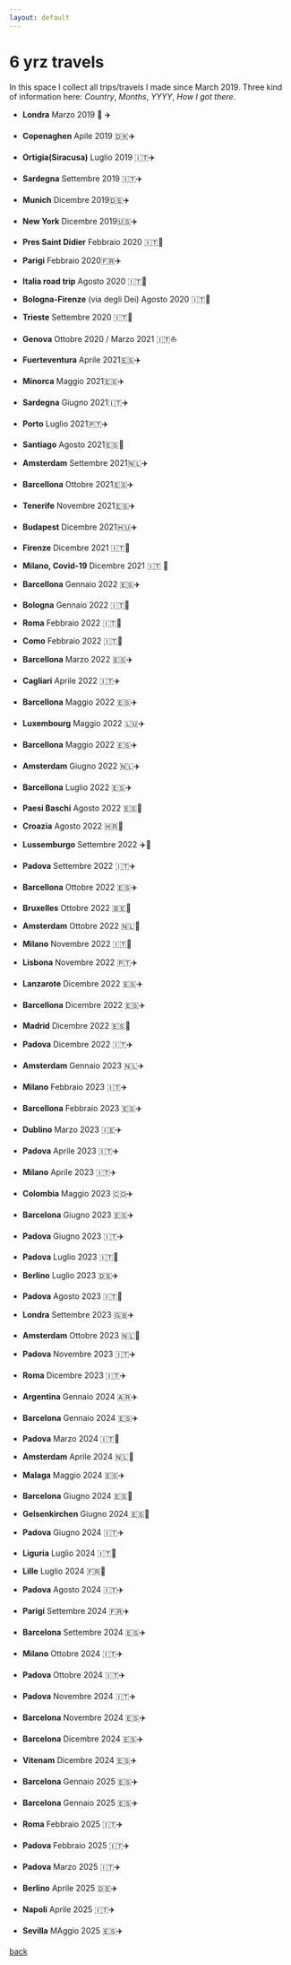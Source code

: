```yaml
---
layout: default
---
```


# 6 yrz travels

In this space I collect all trips/travels I made since March 2019. Three kind of information here: *Country*, *Months*, *YYYY*, *How I got there*.

- **Londra** Marzo 2019 🏴󠁧󠁢󠁥󠁮󠁧󠁿 ✈️

- **Copenaghen** Apile 2019 🇩🇰✈️

- **Ortigia(Siracusa)** Luglio 2019 🇮🇹✈️

- **Sardegna** Settembre 2019  🇮🇹✈️

- **Munich** Dicembre 2019🇩🇪✈️

- **New York** Dicembre 2019🇺🇸✈️

- **Pres Saint Didier** Febbraio 2020 🇮🇹🚗

- **Parigi** Febbraio 2020🇫🇷✈️

- **Italia road trip** Agosto 2020 🇮🇹🚗

- **Bologna-Firenze** (via degli Dei) Agosto 2020 🇮🇹👣

- **Trieste** Settembre 2020 🇮🇹🚂

- **Genova** Ottobre 2020 / Marzo 2021 🇮🇹⛵️

- **Fuerteventura** Aprile 2021🇪🇸✈️

- **Minorca** Maggio 2021🇪🇸✈️

- **Sardegna** Giugno 2021🇮🇹✈️

- **Porto** Luglio 2021🇵🇹✈️

- **Santiago** Agosto 2021🇪🇸👣

- **Amsterdam** Settembre 2021🇳🇱✈️

- **Barcellona** Ottobre 2021🇪🇸✈️

- **Tenerife** Novembre 2021🇪🇸✈️

- **Budapest** Dicembre 2021🇭🇺✈️

- **Firenze** Dicembre 2021 🇮🇹🚗

- **Milano, Covid-19** Dicembre 2021 🇮🇹 🏡

- **Barcellona** Gennaio 2022 🇪🇸✈️

- **Bologna** Gennaio 2022 🇮🇹🚗

- **Roma** Febbraio 2022 🇮🇹🚂

- **Como** Febbraio 2022 🇮🇹🚗

- **Barcellona** Marzo 2022 🇪🇸✈️

- **Cagliari** Aprile 2022 🇮🇹✈️

- **Barcellona** Maggio 2022 🇪🇸✈️

- **Luxembourg** Maggio 2022 🇱🇺✈️

- **Barcellona** Maggio 2022 🇪🇸✈️

- **Amsterdam** Giugno 2022 🇳🇱✈️

- **Barcellona** Luglio 2022 🇪🇸✈️

- **Paesi Baschi** Agosto 2022 🇪🇸🚗

- **Croazia** Agosto 2022 🇭🇷🚗

- **Lussemburgo** Settembre 2022 ✈️🏡

- **Padova** Settembre 2022 🇮🇹✈️

- **Barcellona** Ottobre 2022 🇪🇸✈️

- **Bruxelles** Ottobre 2022 🇧🇪🚗

- **Amsterdam** Ottobre 2022 🇳🇱🚗

- **Milano** Novembre 2022 🇮🇹🚗

- **Lisbona** Novembre 2022 🇵🇹✈️

- **Lanzarote** Dicembre 2022 🇪🇸✈️

- **Barcellona** Dicembre 2022 🇪🇸✈️

- **Madrid** Dicembre 2022 🇪🇸🚂

- **Padova** Dicembre 2022 🇮🇹✈️

- **Amsterdam** Gennaio 2023 🇳🇱✈️

- **Milano** Febbraio 2023 🇮🇹✈️

- **Barcellona** Febbraio 2023 🇪🇸✈️

- **Dublino** Marzo 2023 🇮🇪✈️

- **Padova** Aprile 2023 🇮🇹✈️

- **Milano** Aprile 2023 🇮🇹✈️

- **Colombia** Maggio 2023 🇨🇴✈️

- **Barcelona** Giugno 2023 🇪🇸✈️

- **Padova** Giugno 2023 🇮🇹✈️

- **Padova** Luglio 2023 🇮🇹🚗

- **Berlino** Luglio 2023 🇩🇪✈️

- **Padova** Agosto 2023 🇮🇹🚗

- **Londra** Settembre 2023 🇬🇧✈️

- **Amsterdam** Ottobre 2023 🇳🇱🚗

- **Padova** Novembre 2023 🇮🇹✈️

- **Roma** Dicembre 2023 🇮🇹✈️

- **Argentina** Gennaio 2024 🇦🇷✈️

- **Barcelona** Gennaio 2024 🇪🇸✈️

- **Padova** Marzo 2024 🇮🇹🚗

- **Amsterdam** Aprile 2024 🇳🇱🚗

- **Malaga** Maggio 2024 🇪🇸✈️

- **Barcelona** Giugno 2024 🇪🇸🚗

- **Gelsenkirchen** Giugno 2024 🇪🇸🚗

- **Padova** Giugno 2024 🇮🇹✈️

- **Liguria** Luglio 2024 🇮🇹🚗

- **Lille** Luglio 2024 🇫🇷🚗

- **Padova** Agosto 2024 🇮🇹✈️

- **Parigi** Settembre 2024 🇫🇷✈️

- **Barcelona** Settembre 2024 🇪🇸✈️

- **Milano** Ottobre 2024 🇮🇹✈️

- **Padova** Ottobre 2024 🇮🇹✈️

- **Padova** Novembre 2024 🇮🇹✈️

- **Barcelona** Novembre 2024 🇪🇸✈️

- **Barcelona** Dicembre 2024 🇪🇸✈️

- **Vitenam** Dicembre 2024 🇪🇸✈️

- **Barcelona** Gennaio 2025 🇪🇸✈️

- **Barcelona** Gennaio 2025 🇪🇸✈️

- **Roma** Febbraio 2025 🇮🇹✈️

- **Padova** Febbraio 2025 🇮🇹✈️

- **Padova** Marzo 2025 🇮🇹✈️

- **Berlino** Aprile 2025 🇩🇪✈️

- **Napoli** Aprile 2025 🇮🇹✈️

- **Sevilla** MAggio 2025 🇪🇸✈️








[back](../)
